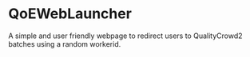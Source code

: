 QoEWebLauncher
==============
A simple and user friendly webpage to redirect users to QualityCrowd2 batches using a random workerid.
